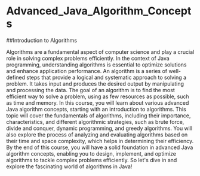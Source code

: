 # Advanced_Java_Algorithm_Concepts

##Introduction to Algorithms

Algorithms are a fundamental aspect of computer science and play a crucial role in solving complex problems efficiently. In the context of Java programming, understanding algorithms is essential to optimize solutions and enhance application performance.
An algorithm is a series of well-defined steps that provide a logical and systematic approach to solving a problem. It takes input and produces the desired output by manipulating and processing the data. The goal of an algorithm is to find the most efficient way to solve a problem, using as few resources as possible, such as time and memory.
In this course, you will learn about various advanced Java algorithm concepts, starting with an introduction to algorithms. This topic will cover the fundamentals of algorithms, including their importance, characteristics, and different algorithmic strategies, such as brute force, divide and conquer, dynamic programming, and greedy algorithms. You will also explore the process of analyzing and evaluating algorithms based on their time and space complexity, which helps in determining their efficiency.
By the end of this course, you will have a solid foundation in advanced Java algorithm concepts, enabling you to design, implement, and optimize algorithms to tackle complex problems efficiently. So let's dive in and explore the fascinating world of algorithms in Java!
